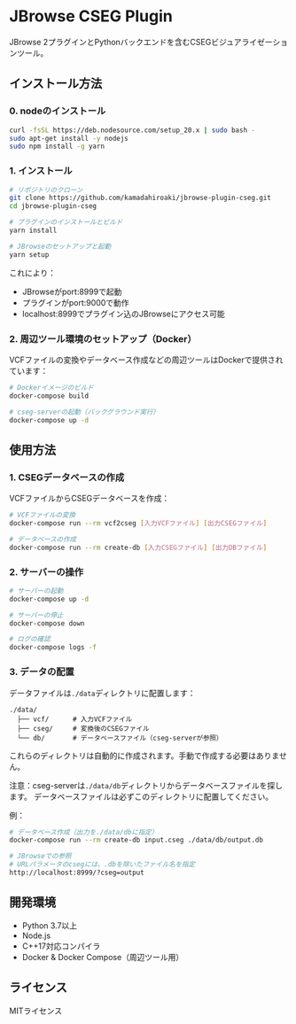 # JBrowse CSEG Plugin

JBrowse 2プラグインとPythonバックエンドを含むCSEGビジュアライゼーションツール。

## インストール方法

### 0. nodeのインストール

```bash
curl -fsSL https://deb.nodesource.com/setup_20.x | sudo bash -
sudo apt-get install -y nodejs
sudo npm install -g yarn
```

### 1. インストール

```bash
# リポジトリのクローン
git clone https://github.com/kamadahiroaki/jbrowse-plugin-cseg.git
cd jbrowse-plugin-cseg

# プラグインのインストールとビルド
yarn install

# JBrowseのセットアップと起動
yarn setup
```

これにより：
- JBrowseがport:8999で起動
- プラグインがport:9000で動作
- localhost:8999でプラグイン込のJBrowseにアクセス可能

### 2. 周辺ツール環境のセットアップ（Docker）

VCFファイルの変換やデータベース作成などの周辺ツールはDockerで提供されています：

```bash
# Dockerイメージのビルド
docker-compose build

# cseg-serverの起動（バックグラウンド実行）
docker-compose up -d
```

## 使用方法

### 1. CSEGデータベースの作成

VCFファイルからCSEGデータベースを作成：

```bash
# VCFファイルの変換
docker-compose run --rm vcf2cseg [入力VCFファイル] [出力CSEGファイル]

# データベースの作成
docker-compose run --rm create-db [入力CSEGファイル] [出力DBファイル]
```

### 2. サーバーの操作

```bash
# サーバーの起動
docker-compose up -d

# サーバーの停止
docker-compose down

# ログの確認
docker-compose logs -f
```

### 3. データの配置

データファイルは`./data`ディレクトリに配置します：

```
./data/
  ├── vcf/      # 入力VCFファイル
  ├── cseg/     # 変換後のCSEGファイル
  └── db/       # データベースファイル（cseg-serverが参照）
```

これらのディレクトリは自動的に作成されます。手動で作成する必要はありません。

注意：cseg-serverは`./data/db`ディレクトリからデータベースファイルを探します。
データベースファイルは必ずこのディレクトリに配置してください。

例：
```bash
# データベース作成（出力を./data/dbに指定）
docker-compose run --rm create-db input.cseg ./data/db/output.db

# JBrowseでの参照
# URLパラメータのcsegには、.dbを除いたファイル名を指定
http://localhost:8999/?cseg=output
```

## 開発環境

- Python 3.7以上
- Node.js
- C++17対応コンパイラ
- Docker & Docker Compose（周辺ツール用）

## ライセンス

MITライセンス
